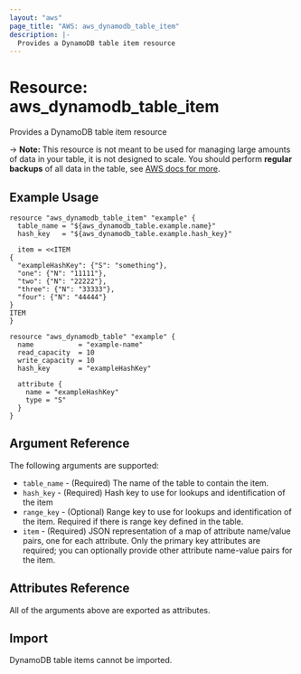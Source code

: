 ```yaml
---
layout: "aws"
page_title: "AWS: aws_dynamodb_table_item"
description: |-
  Provides a DynamoDB table item resource
---
```


# Resource: aws_dynamodb_table_item

Provides a DynamoDB table item resource

-> **Note:** This resource is not meant to be used for managing large amounts of data in your table, it is not designed to scale.
  You should perform **regular backups** of all data in the table, see [AWS docs for more](https://docs.aws.amazon.com/amazondynamodb/latest/developerguide/BackupRestore.html).

## Example Usage

```hcl
resource "aws_dynamodb_table_item" "example" {
  table_name = "${aws_dynamodb_table.example.name}"
  hash_key   = "${aws_dynamodb_table.example.hash_key}"

  item = <<ITEM
{
  "exampleHashKey": {"S": "something"},
  "one": {"N": "11111"},
  "two": {"N": "22222"},
  "three": {"N": "33333"},
  "four": {"N": "44444"}
}
ITEM
}

resource "aws_dynamodb_table" "example" {
  name           = "example-name"
  read_capacity  = 10
  write_capacity = 10
  hash_key       = "exampleHashKey"

  attribute {
    name = "exampleHashKey"
    type = "S"
  }
}
```

## Argument Reference

The following arguments are supported:

* `table_name` - (Required) The name of the table to contain the item.
* `hash_key` - (Required) Hash key to use for lookups and identification of the item
* `range_key` - (Optional) Range key to use for lookups and identification of the item. Required if there is range key defined in the table.
* `item` - (Required) JSON representation of a map of attribute name/value pairs, one for each attribute.
  Only the primary key attributes are required; you can optionally provide other attribute name-value pairs for the item.

## Attributes Reference

All of the arguments above are exported as attributes.

## Import

DynamoDB table items cannot be imported.

